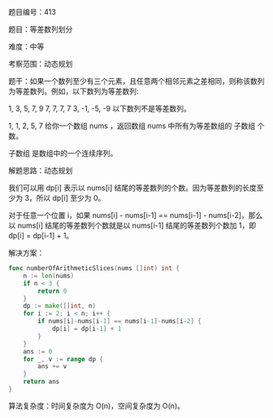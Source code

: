 题目编号：413

题目：等差数列划分

难度：中等

考察范围：动态规划

题干：如果一个数列至少有三个元素，且任意两个相邻元素之差相同，则称该数列为等差数列。例如，以下数列为等差数列:

1, 3, 5, 7, 9
7, 7, 7, 7
3, -1, -5, -9
以下数列不是等差数列。

1, 1, 2, 5, 7
给你一个数组 nums ，返回数组 nums 中所有为等差数组的 子数组 个数。

子数组 是数组中的一个连续序列。

解题思路：动态规划

我们可以用 dp[i] 表示以 nums[i] 结尾的等差数列的个数。因为等差数列的长度至少为 3，所以 dp[i] 至少为 0。

对于任意一个位置 i，如果 nums[i] - nums[i-1] == nums[i-1] - nums[i-2]，那么以 nums[i] 结尾的等差数列个数就是以 nums[i-1] 结尾的等差数列个数加 1，即 dp[i] = dp[i-1] + 1。

解决方案：

```go
func numberOfArithmeticSlices(nums []int) int {
    n := len(nums)
    if n < 3 {
        return 0
    }
    dp := make([]int, n)
    for i := 2; i < n; i++ {
        if nums[i]-nums[i-1] == nums[i-1]-nums[i-2] {
            dp[i] = dp[i-1] + 1
        }
    }
    ans := 0
    for _, v := range dp {
        ans += v
    }
    return ans
}
```

算法复杂度：时间复杂度为 O(n)，空间复杂度为 O(n)。